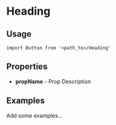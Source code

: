 # Heading

## Usage

```
import Button from '<path_to>/Heading'
```

## Properties

* **propName** - Prop Description

## Examples

Add some examples...

